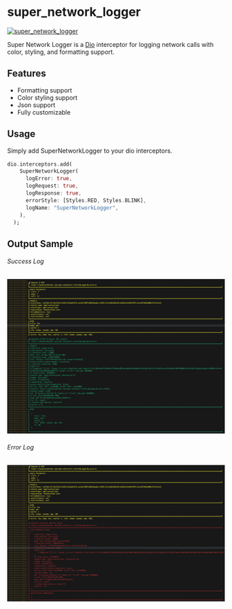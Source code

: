# super_network_logger

[![super_network_logger](https://img.shields.io/pub/v/super_network_logger "super_network_logger")](https://github.com/navneet-singh-profile/super_network_logger "super_network_logger")

Super Network Logger is a [Dio](https://pub.dev/packages/dio) interceptor for logging network calls with color, styling, and formatting support.

## Features
- Formatting support
- Color styling support
- Json support
- Fully customizable


## Usage

Simply add SuperNetworkLogger to your dio interceptors.

```Dart
dio.interceptors.add(
    SuperNetworkLogger(
      logError: true,
      logRequest: true,
      logResponse: true,
      errorStyle: [Styles.RED, Styles.BLINK],
      logName: "SuperNetworkLogger",
    ),
  );
```

## Output Sample


###### Success Log
![Success Log](https://raw.githubusercontent.com/navneet-singh-profile/super_network_logger/main/images/success_image.png "Success Log")

###### Error Log
![Error Log](https://raw.githubusercontent.com/navneet-singh-profile/super_network_logger/main/images/error_image.png "Error Log")
